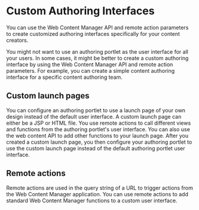 # Custom Authoring Interfaces

You can use the Web Content Manager API and remote action parameters to create customized authoring interfaces specifically for your content creators.

You might not want to use an authoring portlet as the user interface for all your users. In some cases, it might be better to create a custom authoring interface by using the Web Content Manager API and remote action parameters. For example, you can create a simple content authoring interface for a specific content authoring team.

## Custom launch pages

You can configure an authoring portlet to use a launch page of your own design instead of the default user interface. A custom launch page can either be a JSP or HTML file. You use remote actions to call different views and functions from the authoring portlet's user interface. You can also use the web content API to add other functions to your launch page. After you created a custom launch page, you then configure your authoring portlet to use the custom launch page instead of the default authoring portlet user interface.

## Remote actions

Remote actions are used in the query string of a URL to trigger actions from the Web Content Manager application. You can use remote actions to add standard Web Content Manager functions to a custom user interface.

<!-- ???+ info "**Related information**"  
    [Creating pages using the Manage Pages portlet](../panel_help/h_mp_create_pages.md) -->

